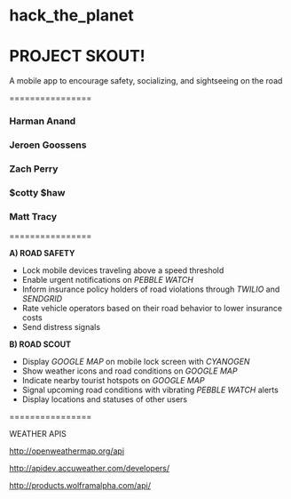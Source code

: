 # hack_the_planet

# PROJECT SKOUT!A mobile app to encourage safety, socializing, and sightseeing on the road================

### Harman Anand
### Jeroen Goossens
### Zach Perry
### $cotty $haw
### Matt Tracy

================**A) ROAD SAFETY**  
   - Lock mobile devices traveling above a speed threshold
   - Enable urgent notifications on *PEBBLE WATCH*
   - Inform insurance policy holders of road violations through *TWILIO* and *SENDGRID*
   - Rate vehicle operators based on their road behavior to lower insurance costs
   - Send distress signals  

**B) ROAD SCOUT**  
   - Display *GOOGLE MAP* on mobile lock screen with *CYANOGEN*
   - Show weather icons and road conditions on *GOOGLE MAP*
   - Indicate nearby tourist hotspots on *GOOGLE MAP*
   - Signal upcoming road conditions with vibrating *PEBBLE WATCH* alerts
   - Display locations and statuses of other users

================

WEATHER APIS

http://openweathermap.org/api

http://apidev.accuweather.com/developers/

http://products.wolframalpha.com/api/